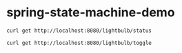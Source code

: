 # spring-state-machine-demo

```bash
curl get http://localhost:8080/lightbulb/status
```

```bash
curl get http://localhost:8080/lightbulb/toggle
```
